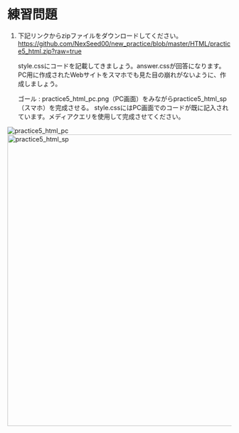# 練習問題
1. 下記リンクからzipファイルをダウンロードしてください。
https://github.com/NexSeed00/new_practice/blob/master/HTML/practice5_html.zip?raw=true

    style.cssにコードを記載してきましょう。answer.cssが回答になります。
    PC用に作成されたWebサイトをスマホでも見た目の崩れがないように、作成しましょう。


    ゴール : practice5_html_pc.png（PC画面）をみながらpractice5_html_sp（スマホ）を完成させる。
    style.cssにはPC画面でのコードが既に記入されています。メディアクエリを使用して完成させてください。

<img alt="practice5_html_pc" src="https://user-images.githubusercontent.com/75789463/173777083-91ff159f-12b5-4914-8ffb-6b2c0ca3bfef.png">


<img width="656" alt="practice5_html_sp" src="https://user-images.githubusercontent.com/75789463/173777335-15660743-adbf-43ab-9846-a11af51d40bc.png">

